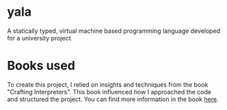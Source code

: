 # yala

A statically typed, virtual machine based programming language developed for a university project.

# Books used

To create this project, I relied on insights and techniques from the book "Crafting Interpreters". This book influenced how I approached the code and structured the project. You can find more information in the book [here](https://craftinginterpreters.com/).